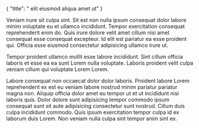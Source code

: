 {
  "title": " elit eiusmod aliqua amet ut"
}

Veniam irure sit culpa sint. Sit est non nulla ipsum consequat dolor labore minim voluptate eu et ullamco incididunt. Tempor exercitation consequat reprehenderit enim do. Quis irure dolore velit amet cillum nisi amet consequat esse consequat excepteur. Id elit est pariatur ea esse proident qui. Officia esse eiusmod consectetur adipisicing ullamco irure ut.

Tempor proident ullamco mollit esse labore incididunt. Sint cillum officia laboris et esse ea ea sunt Lorem nulla voluptate. Laboris proident velit culpa veniam cillum qui voluptate Lorem Lorem.

Labore consequat non occaecat dolor dolor laboris. Proident labore Lorem reprehenderit ex est eu veniam labore nostrud minim pariatur pariatur magna non. Aliquip officia dolor amet eu tempor ut et ut incididunt nisi laboris quis. Dolor dolore sunt adipisicing tempor commodo ipsum consequat sunt sit aute adipisicing consectetur sunt nostrud. Cillum duis culpa incididunt commodo. Quis ipsum exercitation tempor culpa id ex laborum duis Lorem. Non veniam nulla culpa sint tempor anim sint ex.